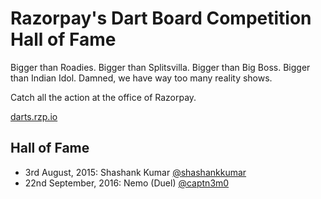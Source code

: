 # Razorpay's Dart Board Competition Hall of Fame

Bigger than Roadies. Bigger than Splitsvilla. Bigger than Big Boss. Bigger than Indian Idol. Damned, we have way too many reality shows.

Catch all the action at the office of Razorpay.

[darts.rzp.io](http://darts.rzp.io)

## Hall of Fame

- 3rd August, 2015: Shashank Kumar [@shashankkumar](https://github.com/shashankkumar)
- 22nd September, 2016: Nemo (Duel) [@captn3m0](https://github.com/captn3m0)
